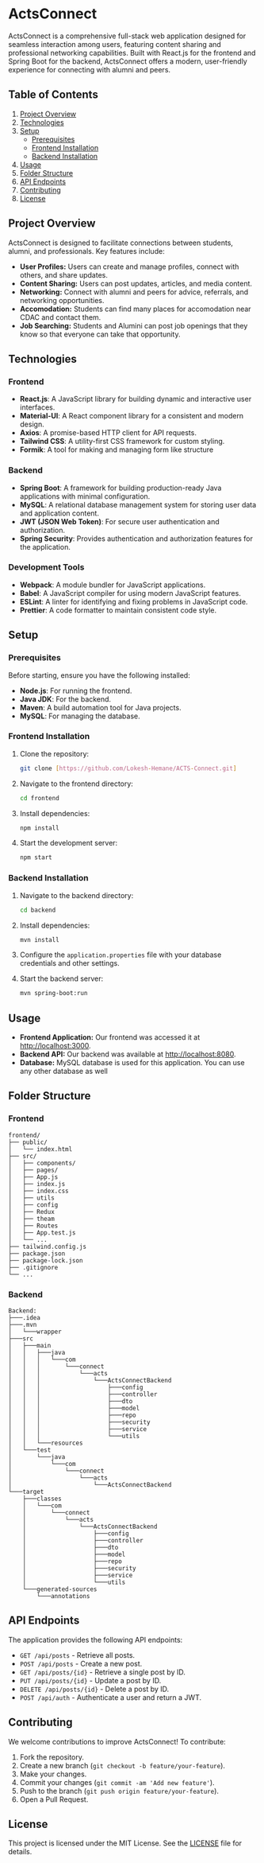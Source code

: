 # ActsConnect

ActsConnect is a comprehensive full-stack web application designed for seamless interaction among users, featuring content sharing and professional networking capabilities. Built with React.js for the frontend and Spring Boot for the backend, ActsConnect offers a modern, user-friendly experience for connecting with alumni and peers.

## Table of Contents

1. [Project Overview](#project-overview)
2. [Technologies](#technologies)
3. [Setup](#setup)
   - [Prerequisites](#prerequisites)
   - [Frontend Installation](#frontend-installation)
   - [Backend Installation](#backend-installation)
4. [Usage](#usage)
5. [Folder Structure](#folder-structure)
6. [API Endpoints](#api-endpoints)
7. [Contributing](#contributing)
8. [License](#license)

## Project Overview

ActsConnect is designed to facilitate connections between students, alumni, and professionals. Key features include:

- **User Profiles:** Users can create and manage profiles, connect with others, and share updates.
- **Content Sharing:** Users can post updates, articles, and media content.
- **Networking:** Connect with alumni and peers for advice, referrals, and networking opportunities.
- **Accomodation:** Students can find many places for accomodation near CDAC and contact them.
- **Job Searching:** Students and Alumini can post job openings that they know so that everyone can take that opportunity.

## Technologies

### Frontend

- **React.js**: A JavaScript library for building dynamic and interactive user interfaces.
- **Material-UI**: A React component library for a consistent and modern design.
- **Axios**: A promise-based HTTP client for API requests.
- **Tailwind CSS**: A utility-first CSS framework for custom styling.
- **Formik**: A tool for making and managing form like structure

### Backend

- **Spring Boot**: A framework for building production-ready Java applications with minimal configuration.
- **MySQL**: A relational database management system for storing user data and application content.
- **JWT (JSON Web Token)**: For secure user authentication and authorization.
- **Spring Security**: Provides authentication and authorization features for the application.

### Development Tools

- **Webpack**: A module bundler for JavaScript applications.
- **Babel**: A JavaScript compiler for using modern JavaScript features.
- **ESLint**: A linter for identifying and fixing problems in JavaScript code.
- **Prettier**: A code formatter to maintain consistent code style.

## Setup

### Prerequisites

Before starting, ensure you have the following installed:

- **Node.js**: For running the frontend.
- **Java JDK**: For the backend.
- **Maven**: A build automation tool for Java projects.
- **MySQL**: For managing the database.

### Frontend Installation

1. Clone the repository:

    ```bash
    git clone [https://github.com/Lokesh-Hemane/ACTS-Connect.git]
    ```

2. Navigate to the frontend directory:

    ```bash
    cd frontend
    ```

3. Install dependencies:

    ```bash
    npm install
    ```

4. Start the development server:

    ```bash
    npm start
    ```

### Backend Installation

1. Navigate to the backend directory:

    ```bash
    cd backend
    ```

2. Install dependencies:

    ```bash
    mvn install
    ```

3. Configure the `application.properties` file with your database credentials and other settings.

4. Start the backend server:

    ```bash
    mvn spring-boot:run
    ```

## Usage

- **Frontend Application:** Our frontend was accessed it at [http://localhost:3000](http://localhost:3000).
- **Backend API:** Our backend was available at [http://localhost:8080](http://localhost:8080).
- **Database:** MySQL database is used for this application. You can use any other database as well

## Folder Structure

### Frontend

```
frontend/
├── public/
│   └── index.html  
├── src/
│   ├── components/  
│   ├── pages/       
│   ├── App.js       
│   ├── index.js      
│   ├── index.css     
│   ├── utils       
│   ├── config      
│   ├── Redux      
│   ├── theam    
│   ├── Routes       
│   ├── App.test.js      
│   └── ...         
├── tailwind.config.js  
├── package.json      
├── package-lock.json      
├── .gitignore      
└── ...               
```

### Backend

```
Backend:
├───.idea
├───.mvn
│   └───wrapper
├───src
│   ├───main
│   │   ├───java
│   │   │   └───com
│   │   │       └───connect
│   │   │           └───acts
│   │   │               └───ActsConnectBackend
│   │   │                   ├───config
│   │   │                   ├───controller
│   │   │                   ├───dto
│   │   │                   ├───model
│   │   │                   ├───repo
│   │   │                   ├───security
│   │   │                   ├───service
│   │   │                   └───utils
│   │   └───resources
│   └───test
│       └───java
│           └───com
│               └───connect
│                   └───acts
│                       └───ActsConnectBackend
└───target
    ├───classes
    │   └───com
    │       └───connect
    │           └───acts
    │               └───ActsConnectBackend
    │                   ├───config
    │                   ├───controller
    │                   ├───dto
    │                   ├───model
    │                   ├───repo
    │                   ├───security
    │                   ├───service
    │                   └───utils
    └───generated-sources
        └───annotations
```
## API Endpoints

The application provides the following API endpoints:

- `GET /api/posts` - Retrieve all posts.
- `POST /api/posts` - Create a new post.
- `GET /api/posts/{id}` - Retrieve a single post by ID.
- `PUT /api/posts/{id}` - Update a post by ID.
- `DELETE /api/posts/{id}` - Delete a post by ID.
- `POST /api/auth` - Authenticate a user and return a JWT.

## Contributing

We welcome contributions to improve ActsConnect! To contribute:

1. Fork the repository.
2. Create a new branch (`git checkout -b feature/your-feature`).
3. Make your changes.
4. Commit your changes (`git commit -am 'Add new feature'`).
5. Push to the branch (`git push origin feature/your-feature`).
6. Open a Pull Request.

## License

This project is licensed under the MIT License. See the [LICENSE](LICENSE) file for details.
